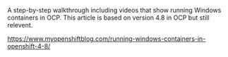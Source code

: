 A step-by-step walkthrough including videos that show running Windows containers in OCP.  This article is based on version 4.8 in OCP but still relevent.

https://www.myopenshiftblog.com/running-windows-containers-in-openshift-4-8/
